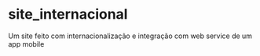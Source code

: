 # site_internacional
Um site feito com internacionalização e integração com web service de um app mobile
